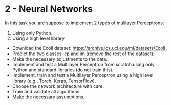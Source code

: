 # 2 - Neural Networks

In this task you are suppose to implement 2 types of mulilayer Perceptrons: 
1. Using only Python. 
2. Using a high level library

- Download the Ecoli dataset: https://archive.ics.uci.edu/ml/datasets/Ecoli 
- Predict the two classes: cp and im (remove the rest of the dataset).
- Make the necessary adjustments to the data.
- Implement and test a Multilayer Perceptron from scratch using only Python and standard libraries (do not train this).
- Implement, train and test a Multilayer Perceptron using a high level library (e.g., Torch, Keras, TensorFlow).
- Choose the network architecture with care.
- Train and validate all algorithms.
- Make the necessary assumptions.

